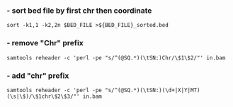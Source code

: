 ####

### - sort bed file by first chr then coordinate
```
sort -k1,1 -k2,2n $BED_FILE >${BED_FILE}_sorted.bed
```

### - remove "Chr" prefix
```
samtools reheader -c 'perl -pe "s/^(@SQ.*)(\tSN:)Chr/\$1\$2/"' in.bam
```

### - add "chr" prefix
```
samtools reheader -c 'perl -pe "s/^(@SQ.*)(\tSN:)(\d+|X|Y|MT)(\s|\$)/\$1chr\$2\$3/"' in.bam
```
